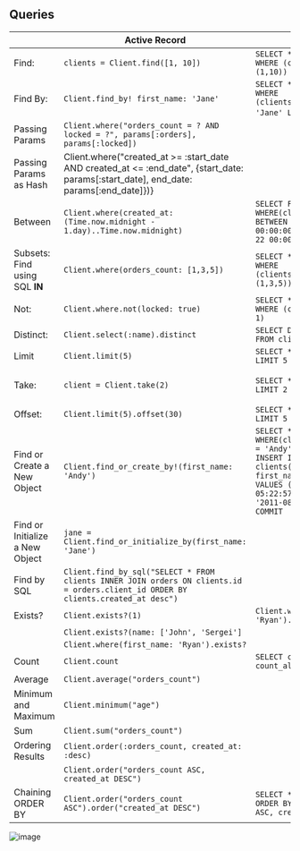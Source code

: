 ## Queries

|                | Active Record                          |SQL                         |          |
|----------------|-------------------------------|-----------------------------|------|
|Find: |`clients = Client.find([1, 10])` |`SELECT * FROM clients WHERE (clients.id IN (1,10)) `  ||
|Find By: |`Client.find_by! first_name: 'Jane'` |`SELECT * FROM clients WHERE (clients.first_name = 'Jane' LIMIT 1`)   |find_by! will raise ActiveRecord::RecordNotFound if no record is found. |
|Passing Params |`Client.where("orders_count = ? AND locked = ?", params[:orders], params[:locked])`|||
|Passing Params as Hash|Client.where("created_at >= :start_date AND created_at <= :end_date", {start_date: params[:start_date], end_date: params[:end_date]})}|||
|Between|`Client.where(created_at: (Time.now.midnight - 1.day)..Time.now.midnight)`|`SELECT FROM clients WHERE(clients.created_at BETWEEN '2020-12-21 00:00:00' AND '2020-12-22 00:00:00')`||
|Subsets: Find using SQL  **IN**|`Client.where(orders_count: [1,3,5])`|`SELECT * FROM clients WHERE (clients.orders_count IN (1,3,5))`||
|Not:|`Client.where.not(locked: true)`|`SELECT * FROM clients WHERE (clients.locked != 1)`||
|Distinct:|`Client.select(:name).distinct`|`SELECT DISTINCT name FROM clients`||
|Limit|`Client.limit(5)`|`SELECT * FROM clients LIMIT 5`||
|Take:|`client = Client.take(2)`|`SELECT * FROM clients LIMIT 2`|Returns record without any implicit ordering.  Returns nil if no record is found.||
|Offset:|`Client.limit(5).offset(30)`|`SELECT * FROM clients LIMIT 5 OFFSET 30`||
|Find or Create a New Object|`Client.find_or_create_by!(first_name: 'Andy')`|`SELECT * FROM clients WHERE(clients.first_name = 'Andy') LIMIT 1 BEGIN INSERT INTO clients(created_at, first_name, updated_at) VALUES ('2011-08-30 05:22:57', 'Andy', '2011-08-30 05:22:57') COMMIT`||
|Find or Initialize a New Object|`jane = Client.find_or_initialize_by(first_name: 'Jane')`|||
|Find by SQL|`Client.find_by_sql("SELECT * FROM clients INNER JOIN orders ON clients.id = orders.client_id ORDER BY clients.created_at desc")`|||
|Exists?|`Client.exists?(1)`|`Client.where(first_name: 'Ryan').exists?`||
||`Client.exists?(name: ['John', 'Sergei']`|||
||`Client.where(first_name: 'Ryan').exists?`|||
|Count|`Client.count`|`SELECT count(*) AS count_all FROM clients`||
|Average|`Client.average("orders_count")`|||
|Minimum and Maximum|`Client.minimum("age")`||minimum/maximum value of a field|
|Sum|`Client.sum("orders_count")`||sum of a field|
|Ordering Results|`Client.order(:orders_count, created_at: :desc)`|||
||`Client.order("orders_count ASC, created_at DESC")`|||
|Chaining ORDER BY|`Client.order("orders_count ASC").order("created_at DESC")`|`SELECT * FROM clients ORDER BY orders_count ASC, created_at DESC`||
![image](https://user-images.githubusercontent.com/102683222/231505271-23a63529-d126-4b4a-ac14-38f4d8c9480f.png)


